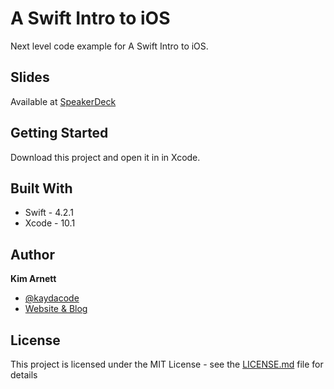 # A Swift Intro to iOS

Next level code example for A Swift Intro to iOS. 

## Slides

Available at [SpeakerDeck](https://speakerdeck.com/kimberlyarnett/iosintroslides)

## Getting Started

Download this project and open it in in Xcode.

## Built With

* Swift - 4.2.1
* Xcode - 10.1

## Author

**Kim Arnett** 
* [@kaydacode](http://www.twitter.com/kaydacode)
* [Website & Blog](https://kimarnett.com)

## License

This project is licensed under the MIT License - see the [LICENSE.md](LICENSE.md) file for details
